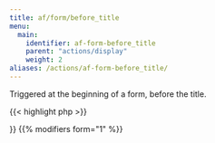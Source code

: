 ```yaml
---
title: af/form/before_title
menu:
  main:
    identifier: af-form-before_title
    parent: "actions/display"
    weight: 2
aliases: /actions/af-form-before_title/
---
```


Triggered at the beginning of a form, before the title.

{{< highlight php >}}
<?php

function before_title( $form, $args ) {
    echo 'Before title';
}
add_action( 'af/form/before_title/key=FORM_KEY', 'before_title', 10, 2 );

{{< / highlight >}}


{{% modifiers form="1" %}}